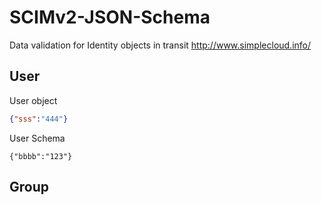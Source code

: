 # SCIMv2-JSON-Schema
Data validation for Identity objects in transit
http://www.simplecloud.info/

## User
User object
```json
{"sss":"444"}
```

User Schema
```
{"bbbb":"123"}
```

## Group
